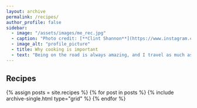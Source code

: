 ```yaml
---
layout: archive
permalink: /recipes/
author_profile: false
sidebar:
  - image: "/assets/images/me_rec.jpg"
  - caption: "Photo credit: [**Clint Shannon**](https://www.instagram.com/clint_shannon/)"
  - image_alt: "profile_picture"
  - title: Why cooking is important
  - text: "Being on the road is always amazing, and I travel as much as I can. Other times, I try to be exploratory mentally by experiencing food from different regions. Compared with going to exotic restaurants, I prefer to learn how to cook nonnative dishes. The process of cooking involves the coordination between eyes, nose, ears, mouth, hand, and mind. Cooking has become a ritual for me to relax and reflect, and gives me a feeling of peace and fulfillment. It is rewarding to orchestrate all the processes to optimize the flavors, colors, nutrients, and textures from all the ingredients. It further inspires me to appreciate the cultures many of which I am not familiar with." 
---
```


## Recipes

<div class="grid__wrapper">
  {% assign posts = site.recipes %}
  {% for post in posts %}
    {% include archive-single.html type="grid" %}
  {% endfor %}
</div>
